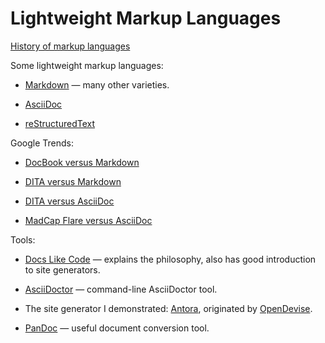 ﻿# Lightweight Markup Languages

[History of markup languages](https://www.writethedocs.org/videos/prague/2018/a-brief-history-of-text-markup-languages-tony-ibbs/)

Some lightweight markup languages:

* [Markdown](https://daringfireball.net/projects/markdown/) — many other varieties.

* [AsciiDoc](http://asciidoc.org)

* [reStructuredText](http://docutils.sourceforge.net/rst.html)

Google Trends:

* [DocBook versus Markdown](https://trends.google.com/trends/explore?date=all&q=%2Fm%2F0c1gr,%2Fm%2F0jt0gkj)

* [DITA versus Markdown](https://trends.google.com/trends/explore?date=all&q=%2Fm%2F04jv3m,%2Fm%2F0jt0gkj)

* [DITA versus AsciiDoc](https://trends.google.com/trends/explore?date=all&q=%2Fm%2F04jv3m,%2Fm%2F0ghs0s)

* [MadCap Flare versus AsciiDoc](https://trends.google.com/trends/explore?date=all&q=Madcap%20Flare,AsciiDoc)

Tools:

* [Docs Like Code](https://www.docslikecode.com) — explains the philosophy, also has good introduction to site generators.

* [AsciiDoctor](https://asciidoctor.org) — command-line AsciiDoctor tool.

* The site generator I demonstrated: [Antora](https://antora.org), originated by [OpenDevise](https://opendevise.com).

* [PanDoc](https://pandoc.org) — useful document conversion tool.